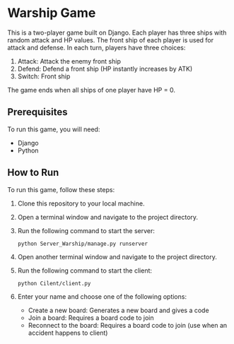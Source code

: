 # Warship Game

This is a two-player game built on Django. Each player has three ships with random attack and HP values. The front ship of each player is used for attack and defense. In each turn, players have three choices:

1. Attack: Attack the enemy front ship
2. Defend: Defend a front ship (HP instantly increases by ATK)
3. Switch: Front ship

The game ends when all ships of one player have HP = 0. 

## Prerequisites

To run this game, you will need:

- Django
- Python

## How to Run

To run this game, follow these steps:

1. Clone this repository to your local machine.
2. Open a terminal window and navigate to the project directory.
3. Run the following command to start the server:

    `python Server_Warship/manage.py runserver`
    
7. Open another terminal window and navigate to the project directory.
8. Run the following command to start the client:
    
    `python Cilent/client.py`
    
6. Enter your name and choose one of the following options:
    - Create a new board: Generates a new board and gives a code
    - Join a board: Requires a board code to join
    - Reconnect to the board: Requires a board code to join (use when an accident happens to client)
